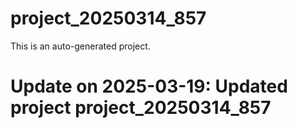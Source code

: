 # project_20250314_857

This is an auto-generated project.

# Update on 2025-03-19: Updated project project_20250314_857
